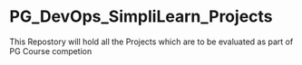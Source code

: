 # PG_DevOps_SimpliLearn_Projects
This Repostory will hold all the Projects which are to be evaluated as part of PG Course competion
